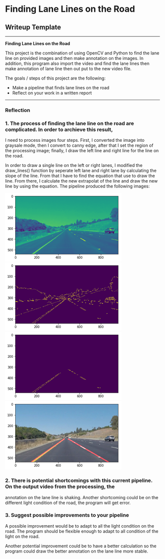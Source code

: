 # **Finding Lane Lines on the Road** 

## Writeup Template


---

**Finding Lane Lines on the Road**

This project is the combination of using OpenCV and Python to find the lane line on provided images and then
make annotation on the images. In addition, this program also import the video and find the lane lines then 
make annotation of lane line then out put to the new video file.

The goals / steps of this project are the following:
* Make a pipeline that finds lane lines on the road
* Reflect on your work in a written report


[//]: # (Image References)

[image1]: /test_videos_output/grayscale.png "Grayscale"
[image2]: /test_videos_output/canny.png "Canny Image"
[image3]: /test_videos_output/regional_masked.png "Selected Regional Masked Image"
[image4]: /test_videos_output/annotationline.png "Final Image After Line is Marked"
---

### Reflection

### 1. The process of finding the lane line on the road are complicated. In order to archieve this result,
I need to process images four steps. First, I converted the image into graysale mode, then I convert to canny 
edge, after that I set the region of the processing image; finally, I draw the left line and right line for the 
line on the road.


In order to draw a single line on the left or right lanes, I modified the draw_lines() function by seperate
left lane and right lane by calculating the slope of the line. From that I have to find the equation that use
to draw the line. From there, I calculate the new extrapolat of the line and draw the new line by using the 
equation.
The pipeline produced the following images:


![Grayscale image][image1]
![Canny Edge image][image2]
![Selected Regional Masked Image][image3]
![Annotation Line on Lane Line][image4]



### 2. There is potential shortcomings with this current pipeline. On the output video from the processing, the 
annotation on the lane line is shaking. Another shortcoming could be on the different light condition of the road, the program will get error.



### 3. Suggest possible improvements to your pipeline

A possible improvement would be to adapt to all the light condition on the road. The program should be flexible enough to adapt to all condition of the light on the road.

Another potential improvement could be to have a better calculation so the program could draw the better annotation on the lane line more stable.
